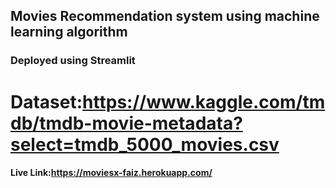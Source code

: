 ## Movies Recommendation system using machine learning algorithm
### Deployed using Streamlit
# Dataset:https://www.kaggle.com/tmdb/tmdb-movie-metadata?select=tmdb_5000_movies.csv
#### Live Link:https://moviesx-faiz.herokuapp.com/
